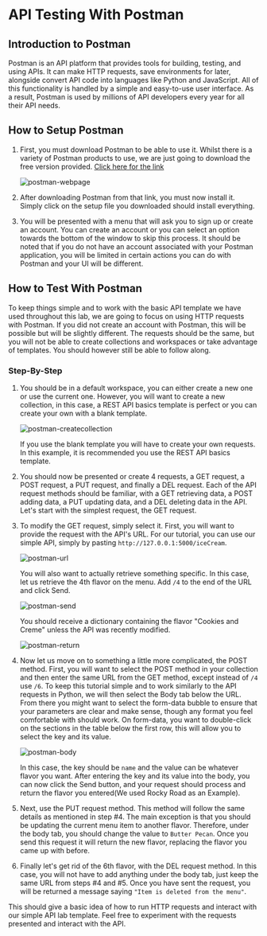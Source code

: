# API Testing With Postman
## Introduction to Postman
Postman is an API platform that provides tools for building, testing, and using APIs.
It can make HTTP requests, save environments for later, alongside convert API code into languages like Python and JavaScript.
All of this functionality is handled by a simple and easy-to-use user interface.
As a result, Postman is used by millions of API developers every year for all their API needs.

## How to Setup Postman
1. First, you must download Postman to be able to use it.
   Whilst there is a variety of Postman products to use, we are just going to download the free version provided.
   [Click here for the link](https://www.postman.com/downloads/)
   
   ![postman-webpage](https://github.com/Volatar/Group7-repo-projects/assets/94473147/d8337177-4a7c-47b2-b381-e116378fbf9a)

2. After downloading Postman from that link, you must now install it.
   Simply click on the setup file you downloaded should install everything.
3. You will be presented with a menu that will ask you to sign up or create an account.
   You can create an account or you can select an option towards the bottom of the window to skip this process.
   It should be noted that if you do not have an account associated with your Postman application, you will be limited in certain actions you can do with Postman and your UI will be different.

## How to Test With Postman
To keep things simple and to work with the basic API template we have used throughout this lab, we are going to focus on using HTTP requests with Postman.
If you did not create an account with Postman, this will be possible but will be slightly different.
The requests should be the same, but you will not be able to create collections and workspaces or take advantage of templates.
You should however still be able to follow along.

### Step-By-Step
1. You should be in a default workspace, you can either create a new one or use the current one.
   However, you will want to create a new collection, in this case, a REST API basics template is perfect or you can create your own with a blank template.
   
   ![postman-createcollection](https://github.com/Volatar/Group7-repo-projects/assets/94473147/95f1bb16-9b53-487b-9a14-dd8eb8f71b19)

   If you use the blank template you will have to create your own requests.
   In this example, it is recommended you use the REST API basics template.
2. You should now be presented or create 4 requests, a GET request, a POST request, a PUT request, and finally a DEL request.
   Each of the API request methods should be familiar, with a GET retrieving data, a POST adding data, a PUT updating data, and a DEL deleting data in the API.
   Let's start with the simplest request, the GET request.
3. To modify the GET request, simply select it.
   First, you will want to provide the request with the API's URL.
   For our tutorial, you can use our simple API, simply by pasting `http://127.0.0.1:5000/iceCream`.

   ![postman-url](https://github.com/Volatar/Group7-repo-projects/assets/94473147/18881a07-57df-4547-9fce-86a5536afd36)

   You will also want to actually retrieve something specific.
   In this case, let us retrieve the 4th flavor on the menu.
   Add `/4` to the end of the URL and click Send.
   
   ![postman-send](https://github.com/Volatar/Group7-repo-projects/assets/94473147/b73541f5-9d49-42b0-9b98-20ea1eedeb97)

   You should receive a dictionary containing the flavor "Cookies and Creme" unless the API was recently modified.
   
   ![postman-return](https://github.com/Volatar/Group7-repo-projects/assets/94473147/01a741bb-b248-47ac-a52a-b2cc0ac88761)

4. Now let us move on to something a little more complicated, the POST method.
   First, you will want to select the POST method in your collection and then enter the same URL from the GET method, except instead of `/4` use `/6`.
   To keep this tutorial simple and to work similarly to the API requests in Python, we will then select the Body tab below the URL.
   From there you might want to select the form-data bubble to ensure that your parameters are clear and make sense, though any format you feel comfortable with should work.
   On form-data, you want to double-click on the sections in the table below the first row, this will allow you to select the key and its value.

   ![postman-body](https://github.com/Volatar/Group7-repo-projects/assets/94473147/023d59f6-2a9a-4a3f-ae91-91aadc3f3b7c)

   In this case, the key should be `name` and the value can be whatever flavor you want.
   After entering the key and its value into the body, you can now click the Send button, and your request should process and return the flavor you entered(We used Rocky Road as an Example).
5. Next, use the PUT request method.
   This method will follow the same details as mentioned in step #4.
   The main exception is that you should be updating the current menu item to another flavor.
   Therefore, under the body tab, you should change the value to `Butter Pecan`.
   Once you send this request it will return the new flavor, replacing the flavor you came up with before.
6. Finally let's get rid of the 6th flavor, with the DEL request method.
   In this case, you will not have to add anything under the body tab, just keep the same URL from steps #4 and #5.
   Once you have sent the request, you will be returned a message saying `"Item is deleted from the menu"`.

This should give a basic idea of how to run HTTP requests and interact with our simple API lab template.
Feel free to experiment with the requests presented and interact with the API.

